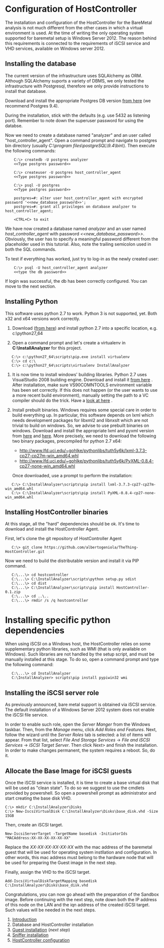 # Configuration of HostController
The installation and configuration of the HostController for the BareMetal analysis is not much different from the other cases in which a virtual environment is used.
At the time of writing the only operating system supported for baremetal setup is Windows Server 2012. The reason behind this requirements is connected to the requirements of iSCSI service and VHD services, available on Windows server 2012.

## Installing the database
The current version of the infrastructure uses SQLAlchemy as ORM. Although SQLAlchemy suports a variety of DBMS, we only tested the infrastructure with Postgresql, therefore we only provide instructions to install that database.

Download and install the appropriate Postgres DB version [from here](https://www.enterprisedb.com/downloads/postgres-postgresql-downloads#windows) (we recommend Postgres 9.4).

During the installation, stick with the defaults (e.g. use 5432 as listening port). Remember to note down the superuser password for using the databse.

Now we need to create a database named "analyzer" and an user called "host_controller_agent". Open a command prompt and navigate to postgres bin directory (usually _C:\program files\postgreSQL\9.4\bin\\_). Then execute the following commands:

```
    C:\> createdb -U postgres analyzer
    <<Type postgres password>>

    C:\> createuser -U postgres host_controller_agent
    <<Type postgres password>>

    C:\> psql -U postgres
    <<Type postgres password>>

    postgres=#: alter user host_controller_agent with encrypted password '<<new_database_password>>';
    postgres=#: grant all privileges on database analyzer to host_controller_agent;

    <CTRL+C> to exit
```

We have now created a database named _analyzer_ and an user named _host\_controller\_agent_ with password _<<new_database_password>>_. Obviously, the user has to specify a meaningful password different from the placeholder used in this tutorial. Also, note the trailing semicolon used in both the SQL commands.

To test if everything has worked, just try to log-in as the newly created user:
```
    C:\> psql -U host_controller_agent analyzer
    <<type the db password>>
```

If login was successful, the db has been correctly configured. You can move to the next section.

## Installing Python
This software uses python 2.7 to work. Python 3 is not supported, yet. Both x32 and x64 versions work correctly.

1. Download ([from here](https://www.python.org/ftp/python/2.7.13/python-2.7.13.amd64.msi)) and install python 2.7 into a specific location, e.g. c:\python27_64

1. Open a command prompt and let's create a virtualenv in **C:\InstallAnalyzer** for this project.
```
   C:\> c:\python27_64\scripts\pip.exe install virtualenv
   C:\> cd c:\
   C:\> c:\python27_64\scripts\virtualenv InstallAnalyzer
```

1. It is now time to install windows' building libraries. Python 2.7 uses VisualStudio 2008 building engine.
   Download and install it [from here](https://www.microsoft.com/en-us/download/details.aspx?id=44266) . After installation, make sure VS90COMNTOOLS environment variable has been set correctly.
   If this does not happen (or the user wants to use a more recent build environment), manually setting the path to a VC compiler should do the trick. Have a [look at here](http://stackoverflow.com/questions/2817869/error-unable-to-find-vcvarsall-bat) .

1. Install prebuilt binaries.
   Windows requires some special care in order to build everything up. In particular, this software depends on lxml which needs development packages for libxml2 and libnxslt which are not trivial to build on windows.
   So, we advise to use prebuilt binaries on windows. Download and install the appropriate lxml and pyxml version from [here](http://www.lfd.uci.edu/~gohlke/pythonlibs/#lxml) and [here](http://www.lfd.uci.edu/~gohlke/pythonlibs/#pyxml).
   More precisely, we need to download the following two binary packages, precompiled for python 2.7 x64:
    - http://www.lfd.uci.edu/~gohlke/pythonlibs/tuth5y6k/lxml-3.7.3-cp27-cp27m-win_amd64.whl
    - http://www.lfd.uci.edu/~gohlke/pythonlibs/tuth5y6k/PyXML-0.8.4-cp27-none-win_amd64.whl

   Once downloaded, use a prompt to perform the installation:
```
   C:\> C:\InstallAnalyzer\scripts\pip install lxml-3.7.3-cp27-cp27m-win_amd64.whl
   C:\> C:\InstallAnalyzer\scripts\pip install PyXML-0.8.4-cp27-none-win_amd64.whl
```

## Installing HostController binaries
At this stage, all the "hard" dependencies should be ok. It's time to download and install the HostController Agent.

First, let's clone the git repository of HostController Agent

```
   C:\> git clone https://github.com/albertogeniola/TheThing-HostController.git
```

Now we need to build the distributable version and install it via PIP command.
```
   C:\...\> cd hostcontroller
   C:\...\> C:\InstallAnalyzer\scripts\python setup.py sdist
   C:\...\> cd dist
   C:\...\> C:\InstallAnalyzer\scripts\pip install HostController-0.1.zip
   C:\...\> cd ..\..
   C:\...\> rmdir /s /q hostcontroller
```

# Installing specific python dependencies
When using iSCSI on a Windows host, the HostController relies on some supplementary python libraries, such as WMI (that is only available on WIndows).
Such libraries are not handled by the setup script, and must be manually installed at this stage. To do so, open a command prompt and type the following command:

```
   C:\...\> cd InstallAnalyzer
   C:\InstallAnalyzer> scripts\pip install pypiwin32 wmi
```

## Installing the iSCSI server role
As previously announced, bare metal support is obtained via iSCSI service. The default installation of a Windows Server 2012 system does not enable the iSCSI file service. 

In order to enable such role, open the _Server Manger_ from the Windows taskbar. Then, from the _Manage_ menu, click _Add Roles and Features_.
Next, follow the wizard until the _Server Roles_ tab is selected: a list of items will appear. From that list, select _File And Storage Services_ -> _File and iSCSI Services_ -> _iSCSI Target Server_.
Then click _Next>_ and finish the installation. In order to make changes permanent, the system requires a reboot. So, do it.

## Allocate the Base Image for iSCSI guests
Once the iSCSI service is installed, it is time to create a base virtual disk that will be used as "clean state".
To do so we suggest to use the cmdlets provided by powershell. So open a powershell prompt as administrator and start creating the base disk VHD.

```
C:\> mkdir C:\InstallAnalyzer\Disks
C:\> New-IscsiVirtualDisk C:\InstallAnalyzer\Disks\base_disk.vhd -Size 15GB
```

Then, create an iSCSI target.

```
New-IscsiServerTarget -TargetName basedisk -InitiatorIds "MACAddress:XX-XX-XX-XX-XX-XX"
```

Replace the _XX-XX-XX-XX-XX-XX_ with the mac address of the baremetal guest that will be used for operating system instllation and configuration.
In other words, this mac address must belong to the hardware node that will be used for preparing the Guest image in the next step. 

Finally, assign the VHD to the iSCSI target.

```
Add-IscsiVirtualDiskTargetMapping basedisk C:\InstallAnalyzer\Disks\base_disk.vhd
```

Congratulations, you can now go ahead with the preparation of the Sandbox image.
Before continuing with the next step, note down both the IP address of this node on the LAN and the iqn address of the created iSCSI target. 
Such values will be needed in the next steps.

1. [Introduction](1_Introduction.md)
1. Database and HostController installation
1. [Guest installation](4_Guest_Preparation.md) (_next step_)
1. [Sniffer installation](4_Sniffer.md)
1. [HostController configuration](5_Configuration.md)
